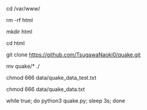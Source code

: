cd /var/www/

rm -rf html

mkdir html

cd html

git clone https://github.com/TsugawaNaoki0/quake.git

mv quake/* ./



chmod 666 data/quake_data_test.txt

chmod 666 data/quake_data.txt



while true; do python3 quake.py; sleep 3s; done
